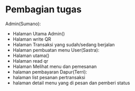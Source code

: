 # Pembagian tugas

Admin(Sumano):
- Halaman Utama Admin()
- Halaman write QR
- Halaman Transaksi yang sudah/sedang berjalan
- Halaman pembuatan menu
User(Sastra):
- Halaman utama()
- Halaman read qr
- Halaman Melihat menu dan pemesanan
- halaman pembayaran
Dapur(Terri):
- halaman list pesanan pertransaksi
- halaman detail menu yang di pesan dan pemberi status
